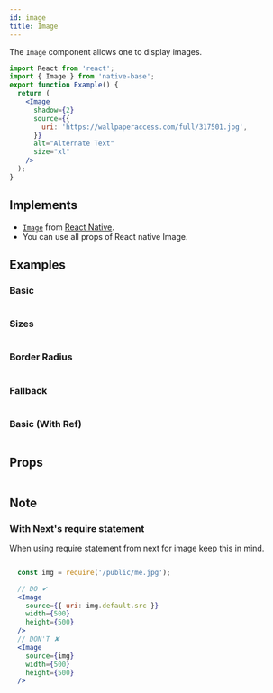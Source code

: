 ```yaml
---
id: image
title: Image
---
```


The `Image` component allows one to display images.

```jsx isShowcase
import React from 'react';
import { Image } from 'native-base';
export function Example() {
  return (
    <Image
      shadow={2}
      source={{
        uri: 'https://wallpaperaccess.com/full/317501.jpg',
      }}
      alt="Alternate Text"
      size="xl"
    />
  );
}
```

## Implements

- [`Image`](https://reactnative.dev/docs/image) from [React Native](https://reactnative.dev).
- You can use all props of React native Image.

## Examples

### Basic

```ComponentSnackPlayer path=components,primitives,Image,Basic.tsx

```

### Sizes

```ComponentSnackPlayer path=components,primitives,Image,Sizes.tsx

```

### Border Radius

```ComponentSnackPlayer path=components,primitives,Image,BorderRadius.tsx

```

### Fallback

```ComponentSnackPlayer path=components,primitives,Image,FallbackSupport.tsx

```

### Basic (With Ref)

```ComponentSnackPlayer path=components,primitives,Image,WithRef.tsx

```

## Props

```ComponentPropTable path=primitives,Image,index.tsx  showStylingProps=true

```

## Note

### With Next's require statement

When using require statement from next for image keep this in mind.

```jsx

  const img = require('/public/me.jpg');

  // DO ✔
  <Image
    source={{ uri: img.default.src }}
    width={500}
    height={500}
  />
  // DON'T ✘
  <Image
    source={img}
    width={500}
    height={500}
  />


```
